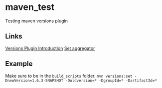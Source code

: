 # maven_test
Testing maven versions plugin

## Links
[Versions Plugin Introduction](https://www.mojohaus.org/versions/versions-maven-plugin/examples/setaggregator.html)
[Set aggregator](https://www.mojohaus.org/versions/versions-maven-plugin/examples/setaggregator.html)

## Example
Make sure to be in the `build_scripts` folder.
`mvn versions:set -DnewVersion=1.6.3-SNAPSHOT -Doldversion=* -DgroupId=* -DartifactId=*`

